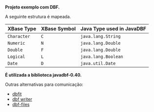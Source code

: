 **Projeto exemplo com DBF.**

A seguinte estrutura é mapeada.


| XBase Type     | XBase Symbol| Java Type used in JavaDBF| 
| :------------- | :---------  | :-------------           | 
| `Character`    | `C`         | `java.lang.String`       | 
| `Numeric`      | `N`         | `java.lang.Double `      | 
| `Double`       | `F`         | `java.lang.Double `      | 
| `Logical`      | `L`         | `java.lang.Boolean`      |
| `Date`         | `D`         | `java.util.Date`         |

**É utilizada a biblioteca javadbf-0.40.** 

Outras alternativas para comunicação:
* [dbfit](https://github.com/dbfit/dbfit)
* [dbf writer](https://github.com/mapbox/dbf)
* [dbf-files](https://github.com/jamel/dbf)




         		
      